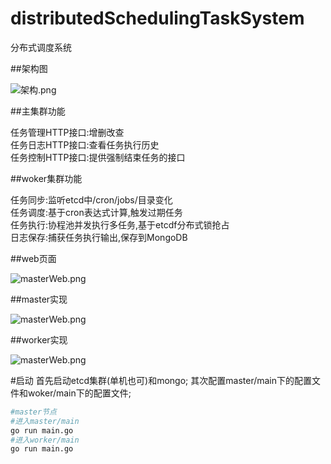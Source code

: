 # distributedSchedulingTaskSystem
分布式调度系统

##架构图

![架构.png](https://github.com/xiaxichen/distributedSchedulingTaskSystem/blob/master/doc/%E5%88%86%E5%B8%83%E5%BC%8F%E8%B0%83%E5%BA%A6%E6%9E%B6%E6%9E%84.png)

##主集群功能

任务管理HTTP接口:增删改查   
任务日志HTTP接口:查看任务执行历史  
任务控制HTTP接口:提供强制结束任务的接口

##woker集群功能

任务同步:监听etcd中/cron/jobs/目录变化  
任务调度:基于cron表达式计算,触发过期任务  
任务执行:协程池并发执行多任务,基于etcdf分布式锁抢占  
日志保存:捕获任务执行输出,保存到MongoDB  

##web页面

![masterWeb.png](https://github.com/xiaxichen/distributedSchedulingTaskSystem/blob/master/doc/masterWeb.png)

##master实现

![masterWeb.png](https://github.com/xiaxichen/distributedSchedulingTaskSystem/blob/master/doc/master%E5%AE%9E%E7%8E%B0.png)

##worker实现

![masterWeb.png](https://github.com/xiaxichen/distributedSchedulingTaskSystem/blob/master/doc/woker%E5%AE%9E%E7%8E%B0.png)

#启动
首先启动etcd集群(单机也可)和mongo;
其次配置master/main下的配置文件和woker/main下的配置文件;
```bash
#master节点
#进入master/main 
go run main.go
#进入worker/main
go run main.go
```